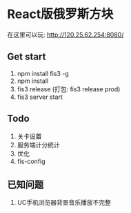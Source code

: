 # React版俄罗斯方块

在这里可以玩: http://120.25.62.254:8080/

## Get start

1.  npm install fis3 -g
2.  npm install
3.  fis3 release (打包: fis3 release prod)
4.  fis3 server start

## Todo

1.  关卡设置
2.  服务端计分统计
3.  优化
4.  fis-config

## 已知问题

1.  UC手机浏览器背景音乐播放不完整